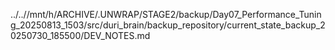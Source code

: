 ../..//mnt/h/ARCHIVE/.UNWRAP/STAGE2/backup/Day07_Performance_Tuning_20250813_1503/src/duri_brain/backup_repository/current_state_backup_20250730_185500/DEV_NOTES.md